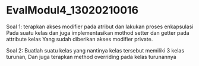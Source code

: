 # EvalModul4_13020210016
Soal 1: terapkan akses modifier pada atribut dan lakukan proses enkapsulasi Pada suatu kelas dan juga implementasikan mothod setter dan getter pada attribute kelas Yang sudah diberikan akses modifier private.


Soal 2: Buatlah suatu kelas yang nantinya kelas tersebut memiliki 3 kelas turunan, Dan juga terapkan method overriding pada kelas turunannya
